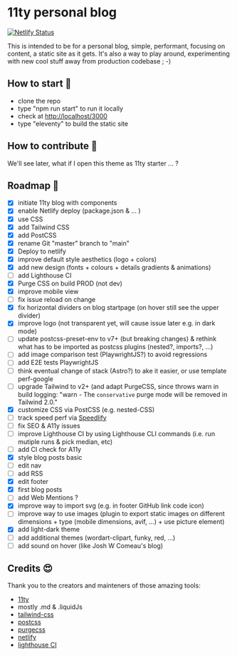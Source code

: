 # 11ty personal blog

[![Netlify Status](https://api.netlify.com/api/v1/badges/930a7acf-5cfd-41a7-a38d-d5b80da959c2/deploy-status)](https://app.netlify.com/sites/raphaelferrand/deploys)

This is intended to be for a personal blog, simple, performant, focusing on content, a static site as it gets.
It's also a way to play around, experimenting with new cool stuff away from production codebase ; -)

## How to start 🔧

- clone the repo
- type "npm run start" to run it locally
- check at [http://localhost/3000](http://localhost:3000/)
- type "eleventy" to build the static site

## How to contribute 💪

We'll see later, what if I open this theme as 11ty starter ... ?

## Roadmap 🚀

- [x] initiate 11ty blog with components
- [x] enable Netlify deploy (package.json & ... )
- [x] use CSS
- [x] add Tailwind CSS
- [x] add PostCSS
- [x] rename Git "master" branch to "main"
- [x] Deploy to netlify
- [x] improve default style aesthetics (logo + colors)
- [x] add new design (fonts + colours + details gradients & animations)
- [ ] add Lighthouse CI
- [x] Purge CSS on build PROD (not dev)
- [x] improve mobile view
- [ ] fix issue reload on change
- [x] fix horizontal dividers on blog startpage (on hover still see the upper divider)
- [x] improve logo (not transparent yet, will cause issue later e.g. in dark mode)
- [ ] update postcss-preset-env to v7+ (but breaking changes) & rethink what has to be imported as postcss plugins (nested?, imports?, ...)
- [ ] add image comparison test (PlaywrightJS?) to avoid regressions
- [ ] add E2E tests PlaywrightJS
- [ ] think eventual change of stack (Astro?) to ake it easier, or use template perf-google
- [ ] upgrade Tailwind to v2+ (and adapt PurgeCSS, since throws warn in build logging: "warn - The `conservative` purge mode will be removed in Tailwind 2.0."
- [x] customize CSS via PostCSS (e.g. nested-CSS)
- [ ] track speed perf via [Speedlify](https://github.com/zachleat/speedlify/#deploy-to-netlify)
- [ ] fix SEO & A11y issues
- [ ] improve Lighthouse CI by using Lighthouse CLI commands (i.e. run mutiple runs & pick median, etc)
- [ ] add CI check for A11y
- [x] style blog posts basic
- [ ] edit nav
- [ ] add RSS
- [x] edit footer
- [x] first blog posts
- [ ] add Web Mentions ?
- [x] improve way to import svg (e.g. in footer GitHub link code icon)
- [ ] improve way to use images (plugin to export static images on different dimensions + type (mobile dimensions, avif, ...) + use picture element)
- [x] add light-dark theme
- [ ] add additional themes (wordart-clipart, funky, red, ...)
- [ ] add sound on hover (like Josh W Comeau's blog)

## Credits 😍

Thank you to the creators and mainteners of those amazing tools:

- [11ty](https://www.11ty.dev/)
- mostly .md & .liquidJs
- [tailwind-css](https://tailwindcss.com/)
- [postcss](https://postcss.org/)
- [purgecss](https://purgecss.com/)
- [netlify](https://www.netlify.com/)
- [lighthouse CI](https://github.com/GoogleChrome/lighthouse-ci)
